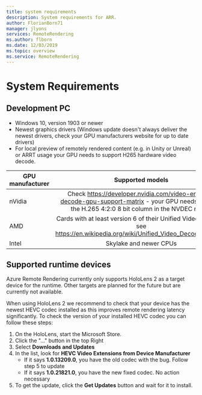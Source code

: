 ```yaml
---
title: system requirements
description: System requirements for ARR.
author: FlorianBorn71
manager: jlyons
services: RemoteRendering
ms.author: flborn
ms.date: 12/03/2019
ms.topic: overview
ms.service: RemoteRendering
---
```


# System Requirements

## Development PC

* Windows 10, version 1903 or newer
* Newest graphics drivers (Windows update doesn't always deliver the newest drivers, check your GPU manufacturers website for up to date drivers)
* For local preview of remotely rendered content (e.g. in Unity or Unreal) or ARRT usage your GPU needs to support H265 hardware video decode.

| GPU manufacturer | Supported models |
|-----------|:-----------:|
| nVidia | Check https://developer.nvidia.com/video-encode-decode-gpu-support-matrix - your GPU needs a YES in the H.265 4:2:0 8 bit column in the NVDEC matrix |
| AMD | Cards with at least version 6 of their Unified Video Decoder, see https://en.wikipedia.org/wiki/Unified_Video_Decoder#UVD_6 |
| Intel | Skylake and newer CPUs |

## Supported runtime devices

Azure Remote Rendering currently only supports HoloLens 2 as a target device for the runtime. Other targets are planned for the future but are currently not available.

When using HoloLens 2 we recommend to check that your device has the newest HEVC codec installed as this improves remote rendering latency significantly. To check the version of your installed HEVC codec you can follow these steps:

1. On the HoloLens, start the Microsoft Store.
2. Click the "..." button in the top Right
3. Select **Downloads and Updates**
4. In the list, look for **HEVC Video Extensions from Device Manufacturer**
	* If it says **1.0.13209.0**, you have the old codec with the bug.  Follow step 5 to update
    * If it says **1.0.21821.0**, you have the new fixed codec.  No action necessary
5. To get the update, click the **Get Updates** button and wait for it to install.
